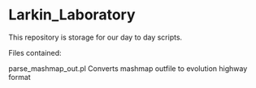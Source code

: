# Larkin_Laboratory
This repository is storage for our day to day scripts.


Files contained:

parse_mashmap_out.pl 
  Converts mashmap outfile to evolution highway format

